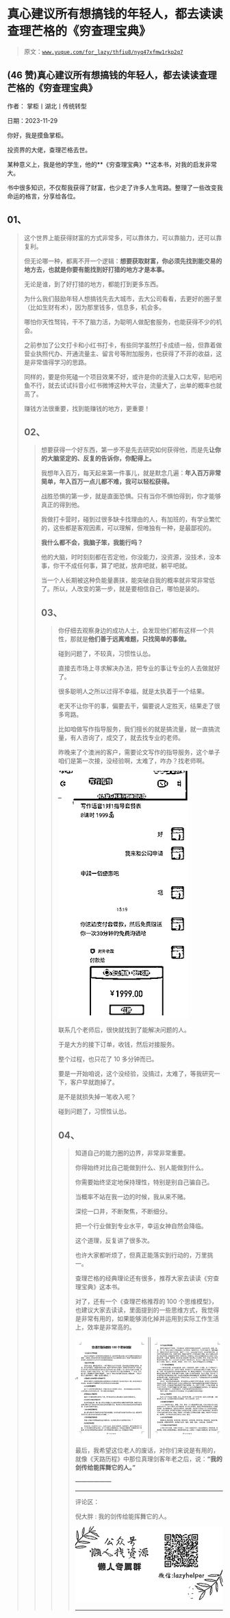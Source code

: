 # 真心建议所有想搞钱的年轻人，都去读读查理芒格的《穷查理宝典》

> 原文：[`www.yuque.com/for_lazy/thfiu8/nyq47xfmw1rkp2q7`](https://www.yuque.com/for_lazy/thfiu8/nyq47xfmw1rkp2q7)

## (46 赞)真心建议所有想搞钱的年轻人，都去读读查理芒格的《穷查理宝典》

作者： 掌柜丨湖北丨传统转型

日期：2023-11-29

你好，我是摸鱼掌柜。

投资界的大佬，查理芒格去世。

某种意义上，我是他的学生，他的**《穷查理宝典》**这本书，对我的启发非常大。

书中很多知识，不仅帮我获得了财富，也少走了许多人生弯路。整理了一些改变我命运的格言，分享给各位。

## **01、**

> 这个世界上能获得财富的方式非常多，可以靠体力，可以靠脑力，还可以靠复利。
> 
> 但无论哪一种，都离不开一个逻辑：**想要获取财富，你必须先找到能交易的地方去，也就是你要有能找到好打猎的地方才是本事。**
> 
> 无论是谁，到了好打猎的地方，都能打到更多东西。
> 
> 为什么我们鼓励年轻人想搞钱先去大城市，去大公司看看，去更好的圈子里（比如生财有术），因为那里钱多，信息多，机会多。
> 
> 哪怕你天性驽钝，干不了脑力活，为聪明人做配套服务，也能获得不少的机会。
> 
> 之前参加了公文打卡和小红书打卡，有些同学虽然打卡成绩一般，但靠着做营业执照代办、开通流量主、留言号等附加服务，也获得了不菲的收益，这是非常值得学习的思路。
> 
> 同样的，要是你死磕一个项目效果不好，或许是你的流量入口太窄，贴吧闲鱼不行，就去试试抖音小红书微博这种大平台，流量大了，出单的概率也就高了。
> 
> 赚钱方法很重要，找到能赚钱的地方，更重要！
> 
> ## **02、**
> 
> > 想要获得一个好东西，第一步不是先去研究如何获得他，而是先**让你的大脑坚定的、反复的告诉你，你配得上。**
> > 
> > 我想年入百万，每天起来第一件事儿，就是默念几遍：**年入百万非常简单，年入百万一点儿都不难，我可以轻松获得。**
> > 
> > 战胜恐惧的第一步，就是直面恐惧。只有当你不惧怕得到，你才能够真正的得到他。
> > 
> > 我做打卡营时，碰到过很多缺卡找理由的人，有加班的，有学业繁忙的，这些都是客观因素，可以理解，但唯独有一种，是最鄙视的。
> > 
> > **我什么都不会，我脑子笨，我能行吗？**
> > 
> > 他的大脑，时时刻刻都在否定他，你没能力，没资源，没技术，没本事，你干不成任何事，算了吧就，放弃吧就，躺平吧就。
> > 
> > 当一个人长期被这种负能量裹挟，能突破自我的概率就非常非常低了。所以，人改变的第一步，就是要相信自己，哪怕是装的。
> > 
> > ## **03、**
> > 
> > > 你仔细去观察身边的成功人士，会发现他们都有这样一个共性，那就是**他们善于远离难题，只找简单的事做。**
> > > 
> > > 碰到问题了，不较真，习惯性认怂。
> > > 
> > > 直接去市场上寻求解决办法，把专业的事让专业的人去做就好了。
> > > 
> > > 很多聪明人之所以过得不幸福，就是太执着于一个结果。
> > > 
> > > 老天不让你干的事，偏要去干，偏要说人定胜天，结果走了很多弯路。
> > > 
> > > 比如咱做写作指导服务，我们擅长的就是搞流量，就一直搞流量，有人咨询了，成交了，就去找专业的老师。
> > > 
> > > 昨晚来了个澳洲的客户，需要论文写作的指导服务，这个单子咱们是第一次接，没经验啊，太难了，咋办？找老师啊。
> > > 
> > > ![](img/d99816d26b7a3364eb06eff97999782d.png)
> > > 
> > > 联系几个老师后，很快就找到了能解决问题的人。
> > > 
> > > 于是大方的接下订单，收钱，然后对接服务。
> > > 
> > > 整个过程，也只花了 10 多分钟而已。
> > > 
> > > 要是一开始咱说，这个没经验，没搞过，太难了，等我研究一下，客户早就跑掉了。
> > > 
> > > 是不是就损失掉一笔收入呢？
> > > 
> > > 碰到问题了，习惯性认怂。
> > > 
> > > ## **04、**
> > > 
> > > > 知道自己的能力圈的边界，非常非常重要。
> > > > 
> > > > 你得始终对比自己能做到什么、别人能做到什么。
> > > > 
> > > > 你需要始终坚定地保持理性，特别是别自己骗自己。
> > > > 
> > > > 当概率不站在我一边的时候，我从来不赌。
> > > > 
> > > > 深挖一口井，不断聚焦，不断细分。
> > > > 
> > > > 把一个行业做到专业水平，幸运女神自然会降临。
> > > > 
> > > > 这个道理，反复讲了很多次。
> > > > 
> > > > 也许大家都听烦了，但真正能落实到行动的，万里挑一。
> > > > 
> > > > 查理芒格的经典理论还有很多，推荐大家去读读《穷查理宝典》这本书。
> > > > 
> > > > 对了，还有一个《查理芒格推荐的 100 个思维模型》，也建议大家去读读，里面提到的一些思维方式，我觉得是非常有用的，如果能够消化掉并运用到实际工作生活上，效率是非常高的。
> > > > 
> > > > ![](img/f79f678590a3cda1472015f900594cca.png)
> > > > 
> > > > 最后，我希望这位老人的废话，对你们来说是有用的，就像《天路历程》中那位真理剑客年老之后，说：**“我的剑传给能挥舞它的人。”**
> > > > 
> > > > **——————**
> > > > 
> > > > * * *
> > > > 
> > > > 评论区：
> > > > 
> > > > 倪大胖 : 我的剑传给能挥舞它的人。
> > > > 
> > > > ![](img/1c37d505930596d12a88ab23e11aa07a.png)
> > > > 
> > > > * * *